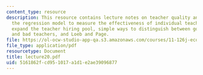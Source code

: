 ```yaml
---
content_type: resource
description: This resource contains lecture notes on teacher quality and teacher training,
  the regression model to measure the effectiveness of individual teachers, how to
  expand the teacher hiring pool, simple ways to distinguish between good teachers
  and bad teachers, and Loeb and Page.
file: https://ol-ocw-studio-app-qa.s3.amazonaws.com/courses/11-126j-economics-of-education-spring-2007/5161862fcd951017a1d1e2ae39096877_lecture20.pdf
file_type: application/pdf
resourcetype: Document
title: lecture20.pdf
uid: 5161862f-cd95-1017-a1d1-e2ae39096877
---
```


